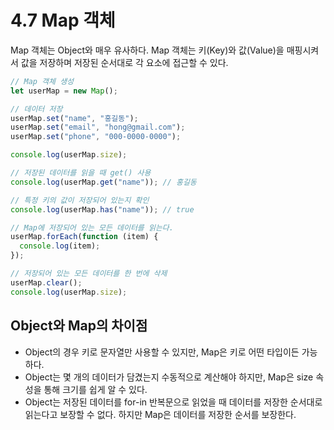 # 4.7 Map 객체

Map 객체는 Object와 매우 유사하다. Map 객체는 키(Key)와 값(Value)을 매핑시켜서 값을 저장하며 저장된 순서대로 각 요소에 접근할 수 있다.

```javascript
// Map 객체 생성
let userMap = new Map();

// 데이터 저장
userMap.set("name", "홍길동");
userMap.set("email", "hong@gmail.com");
userMap.set("phone", "000-0000-0000");

console.log(userMap.size);

// 저장된 데이터를 읽을 때 get() 사용
console.log(userMap.get("name")); // 홍길동

// 특정 키의 값이 저장되어 있는지 확인
console.log(userMap.has("name")); // true

// Map에 저장되어 있는 모든 데이터를 읽는다.
userMap.forEach(function (item) {
  console.log(item);
});

// 저장되어 있는 모든 데이터를 한 번에 삭제
userMap.clear();
console.log(userMap.size);
```

## Object와 Map의 차이점

- Object의 경우 키로 문자열만 사용할 수 있지만, Map은 키로 어떤 타입이든 가능하다.
- Object는 몇 개의 데이터가 담겼는지 수동적으로 계산해야 하지만, Map은 size 속성을 통해 크기를 쉽게 알 수 있다.
- Object는 저장된 데이터를 for-in 반복문으로 읽었을 때 데이터를 저장한 순서대로 읽는다고 보장할 수 없다. 하지만 Map은 데이터를 저장한 순서를 보장한다.
